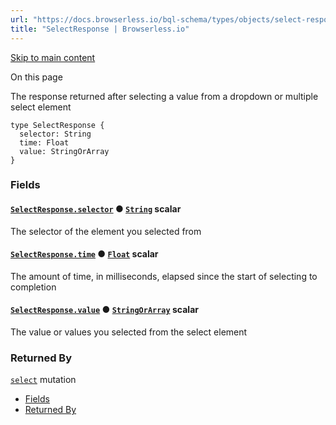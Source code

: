 ```yaml
---
url: "https://docs.browserless.io/bql-schema/types/objects/select-response"
title: "SelectResponse | Browserless.io"
---
```


[Skip to main content](https://docs.browserless.io/bql-schema/types/objects/select-response#__docusaurus_skipToContent_fallback)

On this page

The response returned after selecting a value from a dropdown or multiple select element

```codeBlockLines_p187
type SelectResponse {
  selector: String
  time: Float
  value: StringOrArray
}

```

### Fields [​](https://docs.browserless.io/bql-schema/types/objects/select-response\#fields "Direct link to Fields")

#### [`SelectResponse.selector`](https://docs.browserless.io/bql-schema/types/objects/select-response\#) ● [`String`](https://docs.browserless.io/bql-schema/types/scalars/string) scalar [​](https://docs.browserless.io/bql-schema/types/objects/select-response\#selectresponseselectorstring- "Direct link to selectresponseselectorstring-")

The selector of the element you selected from

#### [`SelectResponse.time`](https://docs.browserless.io/bql-schema/types/objects/select-response\#) ● [`Float`](https://docs.browserless.io/bql-schema/types/scalars/float) scalar [​](https://docs.browserless.io/bql-schema/types/objects/select-response\#selectresponsetimefloat- "Direct link to selectresponsetimefloat-")

The amount of time, in milliseconds, elapsed since the start of selecting to completion

#### [`SelectResponse.value`](https://docs.browserless.io/bql-schema/types/objects/select-response\#) ● [`StringOrArray`](https://docs.browserless.io/bql-schema/types/scalars/string-or-array) scalar [​](https://docs.browserless.io/bql-schema/types/objects/select-response\#selectresponsevaluestringorarray- "Direct link to selectresponsevaluestringorarray-")

The value or values you selected from the select element

### Returned By [​](https://docs.browserless.io/bql-schema/types/objects/select-response\#returned-by "Direct link to Returned By")

[`select`](https://docs.browserless.io/bql-schema/operations/mutations/select) mutation

- [Fields](https://docs.browserless.io/bql-schema/types/objects/select-response#fields)
- [Returned By](https://docs.browserless.io/bql-schema/types/objects/select-response#returned-by)
